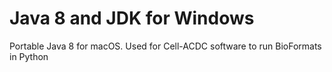 # Java 8 and JDK for Windows
Portable Java 8 for macOS. Used for Cell-ACDC software to run BioFormats in Python
